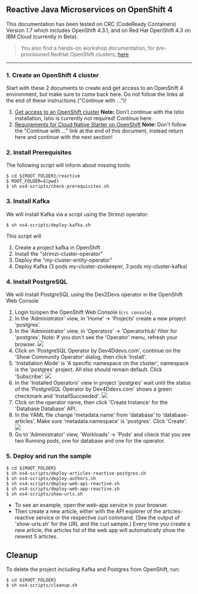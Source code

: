## Reactive Java Microservices on OpenShift 4

This documentation has been tested on CRC (CodeReady Containers) Version 1.7 which includes OpenShift 4.3.1, and on Red Hat OpenShift 4.3 on IBM Cloud (currently in Beta).

> You also find a hands-on workshop documentation, for pre-provisioned RedHat OpenShift clusters, [here](https://app.gitbook.com/@ibm-developer/s/reactive-endpoints-with-quarkus-on-openshift/)

---

### 1. Create an OpenShift 4 cluster

Start with these 2 documents to create and get access to an OpenShift 4 environment, but make sure to come back here. Do not follow the links at the end of these instructions ("Continue with ...")!

1. [Get access to an OpenShift cluster](../../documentation/OS4Cluster.md)
    **Note:** Don't continue with the Istio installation, Istio is currently not required! Continue here:
2. [Requirements for Cloud Native Starter on OpenShift](../../documentation/OS4Requirements.md)
    **Note:** Don't follow the "Continue with ..." link at the end of this document, instead return here and continue with the next section!

### 2. Install Prerequisites

The following script will inform about missing tools:

```
$ cd ${ROOT_FOLDER}/reactive
$ ROOT_FOLDER=$(pwd)
$ sh os4-scripts/check-prerequisites.sh
```

### 3. Install Kafka

We will install Kafka via a script using the Strimzi operator:

```
$ sh os4-scripts/deploy-kafka.sh
```
This script will
1. Create a project kafka in OpenShift
1. Install the "strimzi-cluster-operator"
1. Deploy the "my-cluster-entity-operator"
1. Deploy Kafka (3 pods my-cluster-zookeeper, 3 pods my-cluster-kafka)

### 4. Install PostgreSQL

We will install PostgreSQL using the Dev2Devs operator in the OpenShift Web Console

1. Login to/open the OpenShift Web Console (`crc console`).
1. In the 'Administrator' view, in 'Home' -> 'Projects' create a new project 'postgres'.
1. In the 'Administrator' view, in 'Operators' -> 'OperatorHub' filter for 'postgres'.
    Note: If you don't see the 'Operator' menu, refresh your browser.
    ![](images/operatorhub-postgres.png)
1. Click on 'PostgreSQL Operator by Dev4Ddevs.com', continue on the 'Show Community Operator' dialog, then click 'Install'.
1. 'Installation Mode' is 'A specific namespace on the cluster', namespace is the 'postgres' project. All else should remain default. Click 'Subscribe'.
    ![](images/subscr-postgres.png)
1. In the 'Installed Operators' view in project 'postgres' wait until the status of the 'PostgreSQL Operator by Dev4Ddevs.com' shows a green checkmark and 'InstallSucceeded'. 
    ![](images/postgres-op-succeeded.png)
1. Click on the operator name, then click 'Create Instance' for the 'Database Database' API.
1. In the YAML file change 'metadata.name' from 'database' to 'database-articles'. Make sure 'metadata.namespace' is 'postgres'. Click 'Create'.
    ![](images/postgres-yaml.png)
1. Go to 'Administrator' view, 'Workloads' -> 'Pods' and check that you see two Running pods, one for database and one for the operator.

### 5. Deploy and run the sample 

```
$ cd ${ROOT_FOLDER}
$ sh os4-scripts/deploy-articles-reactive-postgres.sh
$ sh os4-scripts/deploy-authors.sh
$ sh os4-scripts/deploy-web-api-reactive.sh
$ sh os4-scripts/deploy-web-app-reactive.sh
$ sh os4-scripts/show-urls.sh
```
- To see an example, open the web-app service in your browser. 
- Then create a new article, either with the API explorer of the articles-reactive service or the respective curl command. (See the output of 'show-urls.sh' for the URL and the curl sample.) 
Every time you create a new article, the articles list of the web app will automatically show the newest 5 articles. 


## Cleanup

To delete the project including Kafka and Postgres from OpenShift, run:


```
$ cd ${ROOT_FOLDER}
$ sh os4-scripts/cleanup.sh
```
